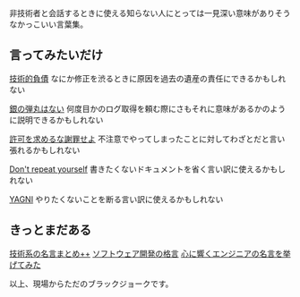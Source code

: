 非技術者と会話するときに使える知らない人にとっては一見深い意味がありそうなかっこいい言葉集。

## 言ってみたいだけ

[技術的負債](https://bliki-ja.github.io/TechnicalDebt/)
なにか修正を渋るときに原因を過去の遺産の責任にできるかもしれない

[銀の弾丸はない](https://ja.wikipedia.org/wiki/%E9%8A%80%E3%81%AE%E5%BC%BE%E3%81%AA%E3%81%A9%E3%81%AA%E3%81%84)
何度目かのログ取得を頼む際にさもそれに意味があるかのように説明できるかもしれない

[許可を求めるな謝罪せよ](https://kawaguti.hateblo.jp/entry/2018/08/19/070501)
不注意でやってしまったことに対してわざとだと言い張れるかもしれない

[Don't repeat yourself](https://ja.wikipedia.org/wiki/Don%27t_repeat_yourself)
書きたくないドキュメントを省く言い訳に使えるかもしれない

[YAGNI](https://ja.wikipedia.org/wiki/YAGNI)
やりたくないことを断る言い訳に使えるかもしれない


## きっとまだある

[技術系の名言まとめ++](https://qiita.com/kkyouhei/items/38ba41fb6b877f160e99)
[ソフトウェア開発の格言](https://www.slideshare.net/RyosukeMiyahara/ss-39474085)
[心に響くエンジニアの名言を挙げてみた](https://keis-software.com/2016/08/29/%E5%BF%83%E3%81%AB%E9%9F%BF%E3%81%8F%E3%82%A8%E3%83%B3%E3%82%B8%E3%83%8B%E3%82%A2%E3%81%AE%E5%90%8D%E8%A8%80%E3%82%92%E6%8C%99%E3%81%92%E3%81%A6%E3%81%BF%E3%81%9F/)

以上、現場からただのブラックジョークです。

